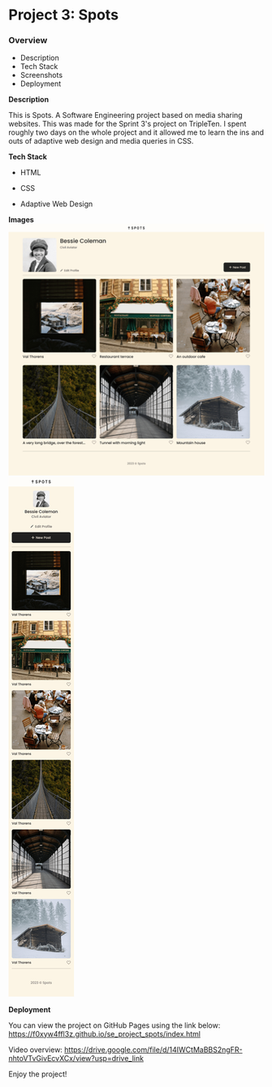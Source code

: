 # Project 3: Spots

### Overview

- Description
- Tech Stack
- Screenshots
- Deployment

**Description**

This is Spots. A Software Engineering project based on media sharing websites. This was made for the Sprint 3's project on TripleTen. I spent roughly two days on the whole project and it allowed me to learn the ins and outs of adaptive web design and media queries in CSS.

**Tech Stack**

- HTML

- CSS

- Adaptive Web Design

**Images**  
 ![Spots Desktop View](./images/preview/spots-app-1440px.png)
![Spots Mobile View](./images/preview/spots-app-mobile-version.png)

**Deployment**

You can view the project on GitHub Pages using the link below:
https://f0xyw4ffl3z.github.io/se_project_spots/index.html

Video overview:
https://drive.google.com/file/d/14IWCtMaBBS2ngFR-nhtoVTvGivEcvXCx/view?usp=drive_link

Enjoy the project!
